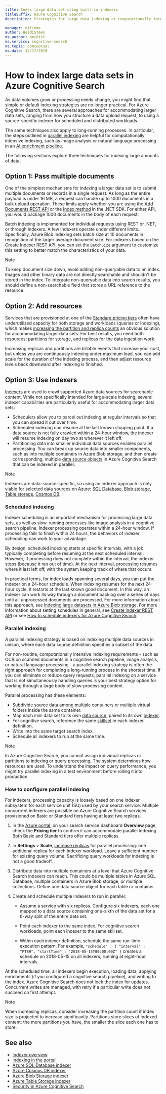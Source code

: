 ```yaml
---
title: Index large data set using built-in indexers
titleSuffix: Azure Cognitive Search
description: Strategies for large data indexing or computationally intensive indexing through batch mode, resourcing, and techniques for scheduled, parallel, and distributed indexing.

manager: nitinme
author: HeidiSteen
ms.author: heidist
ms.service: cognitive-search
ms.topic: conceptual
ms.date: 12/17/2019
---
```


# How to index large data sets in Azure Cognitive Search

As data volumes grow or processing needs change, you might find that simple or default indexing strategies are no longer practical. For Azure Cognitive Search, there are several approaches for accommodating larger data sets, ranging from how you structure a data upload request, to using a source-specific indexer for scheduled and distributed workloads.

The same techniques also apply to long-running processes. In particular, the steps outlined in [parallel indexing](#parallel-indexing) are helpful for computationally intensive indexing, such as image analysis or natural language processing in an [AI enrichment pipeline](cognitive-search-concept-intro.md).

The following sections explore three techniques for indexing large amounts of data.

## Option 1: Pass multiple documents

One of the simplest mechanisms for indexing a larger data set is to submit multiple documents or records in a single request. As long as the entire payload is under 16 MB, a request can handle up to 1000 documents in a bulk upload operation. These limits apply whether you are using the [Add Documents REST API](https://docs.microsoft.com/rest/api/searchservice/addupdate-or-delete-documents) or the [Index method](https://docs.microsoft.com/dotnet/api/microsoft.azure.search.documentsoperationsextensions.index?view=azure-dotnet) in the .NET SDK. For either API, you would package 1000 documents in the body of each request.

Batch indexing is implemented for individual requests using REST or .NET, or through indexers. A few indexers operate under different limits. Specifically, Azure Blob indexing sets batch size at 10 documents in recognition of the larger average document size. For indexers based on the [Create Indexer REST API](https://docs.microsoft.com/rest/api/searchservice/Create-Indexer), you can set the `BatchSize` argument to customize this setting to better match the characteristics of your data. 

> [!NOTE]
> To keep document size down, avoid adding non-queryable data to an index. Images and other binary data are not directly searchable and shouldn't be stored in the index. To integrate non-queryable data into search results, you should define a non-searchable field that stores a URL reference to the resource.

## Option 2: Add resources

Services that are provisioned at one of the [Standard pricing tiers](search-sku-tier.md) often have underutilized capacity for both storage and workloads (queries or indexing), which makes [increasing the partition and replica counts](search-capacity-planning.md) an obvious solution for accommodating larger data sets. For best results, you need both resources: partitions for storage, and replicas for the data ingestion work.

Increasing replicas and partitions are billable events that increase your cost, but unless you are continuously indexing under maximum load, you can add scale for the duration of the indexing process, and then adjust resource levels back downward after indexing is finished.

## Option 3: Use indexers

[Indexers](search-indexer-overview.md) are used to crawl supported Azure data sources for searchable content. While not specifically intended for large-scale indexing, several indexer capabilities are particularly useful for accommodating larger data sets:

+ Schedulers allow you to parcel out indexing at regular intervals so that you can spread it out over time.
+ Scheduled indexing can resume at the last known stopping point. If a data source is not fully crawled within a 24-hour window, the indexer will resume indexing on day two at wherever it left off.
+ Partitioning data into smaller individual data sources enables parallel processing. You can break up source data into smaller components, such as into multiple containers in Azure Blob storage, and then create corresponding, multiple [data source objects](https://docs.microsoft.com/rest/api/searchservice/create-data-source) in Azure Cognitive Search that can be indexed in parallel.

> [!NOTE]
> Indexers are data-source-specific, so using an indexer approach is only viable for selected data sources on Azure: [SQL Database](search-howto-connecting-azure-sql-database-to-azure-search-using-indexers.md), [Blob storage](search-howto-indexing-azure-blob-storage.md), [Table storage](search-howto-indexing-azure-tables.md), [Cosmos DB](search-howto-index-cosmosdb.md).

### Scheduled indexing

Indexer scheduling is an important mechanism for processing large data sets, as well as slow-running processes like image analysis in a cognitive search pipeline. Indexer processing operates within a 24-hour window. If processing fails to finish within 24 hours, the behaviors of indexer scheduling can work to your advantage. 

By design, scheduled indexing starts at specific intervals, with a job typically completing before resuming at the next scheduled interval. However, if processing does not complete within the interval, the indexer stops (because it ran out of time). At the next interval, processing resumes where it last left off, with the system keeping track of where that occurs. 

In practical terms, for index loads spanning several days, you can put the indexer on a 24-hour schedule. When indexing resumes for the next 24-hour cycle, it restarts at the last known good document. In this way, an indexer can work its way through a document backlog over a series of days until all unprocessed documents are processed. For more information about this approach, see [Indexing large datasets in Azure Blob storage](search-howto-indexing-azure-blob-storage.md#indexing-large-datasets). For more information about setting schedules in general, see [Create Indexer REST API](https://docs.microsoft.com/rest/api/searchservice/Create-Indexer) or see [How to schedule indexers for Azure Cognitive Search](search-howto-schedule-indexers.md).

<a name="parallel-indexing"></a>

### Parallel indexing

A parallel indexing strategy is based on indexing multiple data sources in unison, where each data source definition specifies a subset of the data. 

For non-routine, computationally intensive indexing requirements - such as OCR on scanned documents in a cognitive search pipeline, image analysis, or natural language processing - a parallel indexing strategy is often the right approach for completing a long-running process in the shortest time. If you can eliminate or reduce query requests, parallel indexing on a service that is not simultaneously handling queries is your best strategy option for working through a large body of slow-processing content. 

Parallel processing has these elements:

+ Subdivide source data among multiple containers or multiple virtual folders inside the same container. 
+ Map each mini data set to its own [data source](https://docs.microsoft.com/rest/api/searchservice/create-data-source), paired to its own [indexer](https://docs.microsoft.com/rest/api/searchservice/create-indexer).
+ For cognitive search, reference the same [skillset](https://docs.microsoft.com/rest/api/searchservice/create-skillset) in each indexer definition.
+ Write into the same target search index. 
+ Schedule all indexers to run at the same time.

> [!NOTE]
> In Azure Cognitive Search, you cannot assign individual replicas or partitions to indexing or query processing. The system determines how resources are used. To understand the impact on query performance, you might try parallel indexing in a test environment before rolling it into production.  

### How to configure parallel indexing

For indexers, processing capacity is loosely based on one indexer subsystem for each service unit (SU) used by your search service. Multiple concurrent indexers are possible on Azure Cognitive Search services provisioned on Basic or Standard tiers having at least two replicas. 

1. In the [Azure portal](https://portal.azure.com), on your search service dashboard **Overview** page, check the **Pricing tier** to confirm it can accommodate parallel indexing. Both Basic and Standard tiers offer multiple replicas.

2. In **Settings** > **Scale**, [increase replicas](search-capacity-planning.md) for parallel processing: one additional replica for each indexer workload. Leave a sufficient number for existing query volume. Sacrificing query workloads for indexing is not a good tradeoff.

3. Distribute data into multiple containers at a level that Azure Cognitive Search indexers can reach. This could be multiple tables in Azure SQL Database, multiple containers in Azure Blob storage, or multiple collections. Define one data source object for each table or container.

4. Create and schedule multiple indexers to run in parallel:

   + Assume a service with six replicas. Configure six indexers, each one mapped to a data source containing one-sixth of the data set for a 6-way split of the entire data set. 

   + Point each indexer to the same index. For cognitive search workloads, point each indexer to the same skillset.

   + Within each indexer definition, schedule the same run-time execution pattern. For example, `"schedule" : { "interval" : "PT8H", "startTime" : "2018-05-15T00:00:00Z" }` creates a schedule on 2018-05-15 on all indexers, running at eight-hour intervals.

At the scheduled time, all indexers begin execution, loading data, applying enrichments (if you configured a cognitive search pipeline), and writing to the index. Azure Cognitive Search does not lock the index for updates. Concurrent writes are managed, with retry if a particular write does not succeed on first attempt.

> [!Note]
> When increasing replicas, consider increasing the partition count if index size is projected to increase significantly. Partitions store slices of indexed content; the more partitions you have, the smaller the slice each one has to store.

## See also

+ [Indexer overview](search-indexer-overview.md)
+ [Indexing in the portal](search-import-data-portal.md)
+ [Azure SQL Database indexer](search-howto-connecting-azure-sql-database-to-azure-search-using-indexers.md)
+ [Azure Cosmos DB indexer](search-howto-index-cosmosdb.md)
+ [Azure Blob Storage indexer](search-howto-indexing-azure-blob-storage.md)
+ [Azure Table Storage indexer](search-howto-indexing-azure-tables.md)
+ [Security in Azure Cognitive Search](search-security-overview.md)
